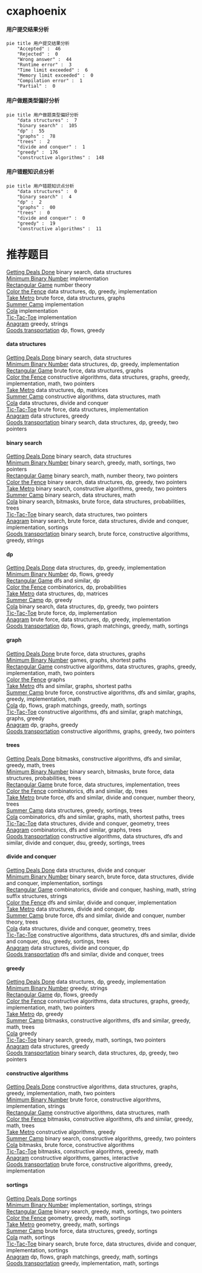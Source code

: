 # cxaphoenix
<!-- tabs:start -->
#### **用户提交结果分析**

```mermaid
pie title 用户提交结果分析
    "Accepted" :  46
    "Rejected" :  0
    "Wrong answer" :  44
    "Runtime error" :  3
    "Time limit exceeded" :  6
    "Memory limit exceeded" :  0
    "Compilation error" :  1
    "Partial" :  0
```
#### **用户做题类型偏好分析**

```mermaid
pie title 用户做题类型偏好分析
    "data structures" :  7
    "binary search" :  105
    "dp" :  55
    "graphs" :  78
    "trees" :  2
    "divide and conquer" :  1
    "greedy" :  176
    "constructive algorithms" :  148
```
#### **用户错题知识点分析**

```mermaid
pie title 用户错题知识点分析
    "data structures" :  0
    "binary search" :  4
    "dp" :  2
    "graphs" :  00
    "trees" :  0
    "divide and conquer" :  0
    "greedy" :  19
    "constructive algorithms" :  11
```
<!-- tabs:end -->
# 推荐题目
[Getting Deals Done](http://codeforces.com/problemset/problem/1070/E)		binary search,
                        data structures		  
[Minimum Binary Number](http://codeforces.com/problemset/problem/976/A)		implementation		  
[Rectangular Game](http://codeforces.com/problemset/problem/177/B2)		number theory		  
[Color the Fence](http://codeforces.com/problemset/problem/349/B)		data structures,
                        dp,
                        greedy,
                        implementation		  
[Take Metro](http://codeforces.com/problemset/problem/1056/G)		brute force,
                        data structures,
                        graphs		  
[Summer Camp](http://codeforces.com/problemset/problem/672/A)		implementation		  
[Cola](http://codeforces.com/problemset/problem/44/B)		implementation		  
[Tic-Tac-Toe](http://codeforces.com/problemset/problem/907/B)		implementation		  
[Anagram](http://codeforces.com/problemset/problem/254/C)		greedy,
                        strings		  
[Goods transportation](http://codeforces.com/problemset/problem/724/E)		dp,
                        flows,
                        greedy		  
<!-- tabs:start -->
#### **data structures**
[Getting Deals Done](http://codeforces.com/problemset/problem/1070/E)		binary search,
                        data structures		  
[Minimum Binary Number](http://codeforces.com/problemset/problem/349/B)		data structures,
                        dp,
                        greedy,
                        implementation		  
[Rectangular Game](http://codeforces.com/problemset/problem/1056/G)		brute force,
                        data structures,
                        graphs		  
[Color the Fence](http://codeforces.com/problemset/problem/1266/D)		constructive algorithms,
                        data structures,
                        graphs,
                        greedy,
                        implementation,
                        math,
                        two pointers		  
[Take Metro](http://codeforces.com/problemset/problem/1380/F)		data structures,
                        dp,
                        matrices		  
[Summer Camp](http://codeforces.com/problemset/problem/1283/C)		constructive algorithms,
                        data structures,
                        math		  
[Cola](http://codeforces.com/problemset/problem/526/F)		data structures,
                        divide and conquer		  
[Tic-Tac-Toe](http://codeforces.com/problemset/problem/1207/F)		brute force,
                        data structures,
                        implementation		  
[Anagram](http://codeforces.com/problemset/problem/671/E)		data structures,
                        greedy		  
[Goods transportation](http://codeforces.com/problemset/problem/1492/C)		binary search,
                        data structures,
                        dp,
                        greedy,
                        two pointers		  
#### **binary search**
[Getting Deals Done](http://codeforces.com/problemset/problem/1070/E)		binary search,
                        data structures		  
[Minimum Binary Number](https://codeforces.com/contest/1337/problem/D)		binary search,
                        greedy,
                        math,
                        sortings,
                        two pointers		  
[Rectangular Game](http://codeforces.com/problemset/problem/1423/K)		binary search,
                        math,
                        number theory,
                        two pointers		  
[Color the Fence](http://codeforces.com/problemset/problem/1492/C)		binary search,
                        data structures,
                        dp,
                        greedy,
                        two pointers		  
[Take Metro](http://codeforces.com/problemset/problem/1463/D)		binary search,
                        constructive algorithms,
                        greedy,
                        two pointers		  
[Summer Camp](http://codeforces.com/problemset/problem/1490/G)		binary search,
                        data structures,
                        math		  
[Cola](http://codeforces.com/problemset/problem/1479/D)		binary search,
                        bitmasks,
                        brute force,
                        data structures,
                        probabilities,
                        trees		  
[Tic-Tac-Toe](http://codeforces.com/problemset/problem/1436/E)		binary search,
                        data structures,
                        two pointers		  
[Anagram](http://codeforces.com/problemset/problem/1461/D)		binary search,
                        brute force,
                        data structures,
                        divide and conquer,
                        implementation,
                        sortings		  
[Goods transportation](http://codeforces.com/problemset/problem/1493/C)		binary search,
                        brute force,
                        constructive algorithms,
                        greedy,
                        strings		  
#### **dp**
[Getting Deals Done](http://codeforces.com/problemset/problem/349/B)		data structures,
                        dp,
                        greedy,
                        implementation		  
[Minimum Binary Number](http://codeforces.com/problemset/problem/724/E)		dp,
                        flows,
                        greedy		  
[Rectangular Game](http://codeforces.com/problemset/problem/316/B2)		dfs and similar,
                        dp		  
[Color the Fence](http://codeforces.com/problemset/problem/1264/D1)		combinatorics,
                        dp,
                        probabilities		  
[Take Metro](http://codeforces.com/problemset/problem/1380/F)		data structures,
                        dp,
                        matrices		  
[Summer Camp](http://codeforces.com/problemset/problem/1469/B)		dp,
                        greedy		  
[Cola](http://codeforces.com/problemset/problem/1492/C)		binary search,
                        data structures,
                        dp,
                        greedy,
                        two pointers		  
[Tic-Tac-Toe](https://codeforces.com/contest/1457/problem/C)		brute force,
                        dp,
                        implementation		  
[Anagram](http://codeforces.com/problemset/problem/1491/C)		brute force,
                        data structures,
                        dp,
                        greedy,
                        implementation		  
[Goods transportation](http://codeforces.com/problemset/problem/1437/C)		dp,
                        flows,
                        graph matchings,
                        greedy,
                        math,
                        sortings		  
#### **graph**
[Getting Deals Done](http://codeforces.com/problemset/problem/1056/G)		brute force,
                        data structures,
                        graphs		  
[Minimum Binary Number](http://codeforces.com/problemset/problem/919/F)		games,
                        graphs,
                        shortest paths		  
[Rectangular Game](http://codeforces.com/problemset/problem/1266/D)		constructive algorithms,
                        data structures,
                        graphs,
                        greedy,
                        implementation,
                        math,
                        two pointers		  
[Color the Fence](http://codeforces.com/problemset/problem/350/B)		graphs		  
[Take Metro](http://codeforces.com/problemset/problem/954/D)		dfs and similar,
                        graphs,
                        shortest paths		  
[Summer Camp](http://codeforces.com/problemset/problem/1487/C)		brute force,
                        constructive algorithms,
                        dfs and similar,
                        graphs,
                        greedy,
                        implementation,
                        math		  
[Cola](http://codeforces.com/problemset/problem/1437/C)		dp,
                        flows,
                        graph matchings,
                        greedy,
                        math,
                        sortings		  
[Tic-Tac-Toe](http://codeforces.com/problemset/problem/1470/D)		constructive algorithms,
                        dfs and similar,
                        graph matchings,
                        graphs,
                        greedy		  
[Anagram](http://codeforces.com/problemset/problem/1476/C)		dp,
                        graphs,
                        greedy		  
[Goods transportation](http://codeforces.com/problemset/problem/1304/D)		constructive algorithms,
                        graphs,
                        greedy,
                        two pointers		  
#### **trees**
[Getting Deals Done](https://codeforces.com/contest/1339/problem/D)		bitmasks,
                        constructive algorithms,
                        dfs and similar,
                        greedy,
                        math,
                        trees		  
[Minimum Binary Number](http://codeforces.com/problemset/problem/1479/D)		binary search,
                        bitmasks,
                        brute force,
                        data structures,
                        probabilities,
                        trees		  
[Rectangular Game](http://codeforces.com/problemset/problem/1511/C)		brute force,
                        data structures,
                        implementation,
                        trees		  
[Color the Fence](http://codeforces.com/problemset/problem/1499/F)		combinatorics,
                        dfs and similar,
                        dp,
                        trees		  
[Take Metro](http://codeforces.com/problemset/problem/1491/E)		brute force,
                        dfs and similar,
                        divide and conquer,
                        number theory,
                        trees		  
[Summer Camp](http://codeforces.com/problemset/problem/1466/D)		data structures,
                        greedy,
                        sortings,
                        trees		  
[Cola](http://codeforces.com/problemset/problem/1495/D)		combinatorics,
                        dfs and similar,
                        graphs,
                        math,
                        shortest paths,
                        trees		  
[Tic-Tac-Toe](http://codeforces.com/problemset/problem/1303/G)		data structures,
                        divide and conquer,
                        geometry,
                        trees		  
[Anagram](http://codeforces.com/problemset/problem/1454/E)		combinatorics,
                        dfs and similar,
                        graphs,
                        trees		  
[Goods transportation](http://codeforces.com/problemset/problem/1494/D)		constructive algorithms,
                        data structures,
                        dfs and similar,
                        divide and conquer,
                        dsu,
                        greedy,
                        sortings,
                        trees		  
#### **divide and conquer**
[Getting Deals Done](http://codeforces.com/problemset/problem/526/F)		data structures,
                        divide and conquer		  
[Minimum Binary Number](http://codeforces.com/problemset/problem/1461/D)		binary search,
                        brute force,
                        data structures,
                        divide and conquer,
                        implementation,
                        sortings		  
[Rectangular Game](http://codeforces.com/problemset/problem/1466/G)		combinatorics,
                        divide and conquer,
                        hashing,
                        math,
                        string suffix structures,
                        strings		  
[Color the Fence](http://codeforces.com/problemset/problem/1490/D)		dfs and similar,
                        divide and conquer,
                        implementation		  
[Take Metro](https://codeforces.com/contest/1483/problem/C)		data structures,
                        divide and conquer,
                        dp		  
[Summer Camp](http://codeforces.com/problemset/problem/1491/E)		brute force,
                        dfs and similar,
                        divide and conquer,
                        number theory,
                        trees		  
[Cola](http://codeforces.com/problemset/problem/1303/G)		data structures,
                        divide and conquer,
                        geometry,
                        trees		  
[Tic-Tac-Toe](http://codeforces.com/problemset/problem/1494/D)		constructive algorithms,
                        data structures,
                        dfs and similar,
                        divide and conquer,
                        dsu,
                        greedy,
                        sortings,
                        trees		  
[Anagram](http://codeforces.com/problemset/problem/1482/E)		data structures,
                        divide and conquer,
                        dp		  
[Goods transportation](http://codeforces.com/problemset/problem/566/C)		dfs and similar,
                        divide and conquer,
                        trees		  
#### **greedy**
[Getting Deals Done](http://codeforces.com/problemset/problem/349/B)		data structures,
                        dp,
                        greedy,
                        implementation		  
[Minimum Binary Number](http://codeforces.com/problemset/problem/254/C)		greedy,
                        strings		  
[Rectangular Game](http://codeforces.com/problemset/problem/724/E)		dp,
                        flows,
                        greedy		  
[Color the Fence](http://codeforces.com/problemset/problem/1266/D)		constructive algorithms,
                        data structures,
                        graphs,
                        greedy,
                        implementation,
                        math,
                        two pointers		  
[Take Metro](http://codeforces.com/problemset/problem/1469/B)		dp,
                        greedy		  
[Summer Camp](https://codeforces.com/contest/1339/problem/D)		bitmasks,
                        constructive algorithms,
                        dfs and similar,
                        greedy,
                        math,
                        trees		  
[Cola](http://codeforces.com/problemset/problem/1070/D)		greedy		  
[Tic-Tac-Toe](https://codeforces.com/contest/1337/problem/D)		binary search,
                        greedy,
                        math,
                        sortings,
                        two pointers		  
[Anagram](http://codeforces.com/problemset/problem/671/E)		data structures,
                        greedy		  
[Goods transportation](http://codeforces.com/problemset/problem/1492/C)		binary search,
                        data structures,
                        dp,
                        greedy,
                        two pointers		  
#### **constructive algorithms**
[Getting Deals Done](http://codeforces.com/problemset/problem/1266/D)		constructive algorithms,
                        data structures,
                        graphs,
                        greedy,
                        implementation,
                        math,
                        two pointers		  
[Minimum Binary Number](http://codeforces.com/problemset/problem/725/C)		brute force,
                        constructive algorithms,
                        implementation,
                        strings		  
[Rectangular Game](http://codeforces.com/problemset/problem/1283/C)		constructive algorithms,
                        data structures,
                        math		  
[Color the Fence](https://codeforces.com/contest/1339/problem/D)		bitmasks,
                        constructive algorithms,
                        dfs and similar,
                        greedy,
                        math,
                        trees		  
[Take Metro](http://codeforces.com/problemset/problem/1493/A)		constructive algorithms,
                        greedy		  
[Summer Camp](http://codeforces.com/problemset/problem/1463/D)		binary search,
                        constructive algorithms,
                        greedy,
                        two pointers		  
[Cola](https://codeforces.com/contest/1456/problem/B)		bitmasks,
                        brute force,
                        constructive algorithms		  
[Tic-Tac-Toe](http://codeforces.com/problemset/problem/1492/D)		bitmasks,
                        constructive algorithms,
                        greedy,
                        math		  
[Anagram](https://codeforces.com/contest/1504/problem/D)		constructive algorithms,
                        games,
                        interactive		  
[Goods transportation](https://codeforces.com/contest/1483/problem/A)		brute force,
                        constructive algorithms,
                        greedy,
                        implementation		  
#### **sortings**
[Getting Deals Done](http://codeforces.com/problemset/problem/977/C)		sortings		  
[Minimum Binary Number](http://codeforces.com/problemset/problem/1155/A)		implementation,
                        sortings,
                        strings		  
[Rectangular Game](https://codeforces.com/contest/1337/problem/D)		binary search,
                        greedy,
                        math,
                        sortings,
                        two pointers		  
[Color the Fence](https://codeforces.com/contest/1496/problem/C)		geometry,
                        greedy,
                        math,
                        sortings		  
[Take Metro](http://codeforces.com/problemset/problem/1495/A)		geometry,
                        greedy,
                        math,
                        sortings		  
[Summer Camp](http://codeforces.com/problemset/problem/1497/A)		brute force,
                        data structures,
                        greedy,
                        sortings		  
[Cola](http://codeforces.com/problemset/problem/1427/A)		math,
                        sortings		  
[Tic-Tac-Toe](http://codeforces.com/problemset/problem/1461/D)		binary search,
                        brute force,
                        data structures,
                        divide and conquer,
                        implementation,
                        sortings		  
[Anagram](http://codeforces.com/problemset/problem/1437/C)		dp,
                        flows,
                        graph matchings,
                        greedy,
                        math,
                        sortings		  
[Goods transportation](http://codeforces.com/problemset/problem/1473/A)		greedy,
                        implementation,
                        math,
                        sortings		  
<!-- tabs:end -->
